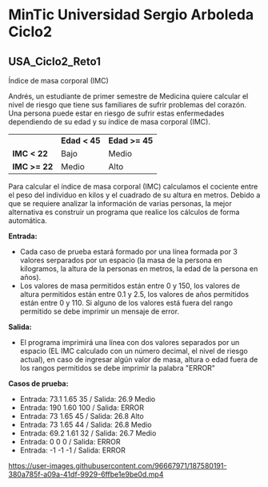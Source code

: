 # MinTic Universidad Sergio Arboleda Ciclo2
## USA_Ciclo2_Reto1

Índice de masa corporal (IMC)

Andrés, un estudiante de primer semestre de Medicina quiere calcular el nivel de riesgo que tiene sus familiares de sufrir problemas del corazón. Una persona puede estar en riesgo de sufrir estas enfermedades dependiendo de su edad y su índice de masa corporal (IMC).

<table>
  <tr>
    <td><strong></strong></td>
    <td><strong>Edad < 45</strong></td>
    <td><strong>Edad >= 45</strong></td>
  </tr>
  <tr>
    <td><strong>IMC < 22</strong></td>
    <td>Bajo</td>
    <td>Medio</td>
  </tr>
   <tr>
    <td><strong>IMC >= 22</strong></td>
    <td>Medio</td>
    <td>Alto</td>
  </tr>
</table>

Para calcular el índice de masa corporal (IMC) calculamos el cociente entre el peso del individuo en kilos y el cuadrado de su altura en metros.  Debido a que se requiere analizar la información de varias personas, la mejor alternativa es construir un programa que realice los cálculos de forma automática.

<strong>Entrada: </strong>
- Cada caso de prueba estará formado por una línea formada por 3 valores serparados por un espacio (la masa de la persona en kilogramos, la altura de la personas en metros, la edad de la persona en años).
- Los valores de masa permitidos están entre 0 y 150, los valores de altura permitidos están entre 0.1 y 2.5, los valores de años permitidos están entre 0 y 110.  Si alguno de los valores está fuera del rango permitido se debe imprimir un mensaje de error.

<strong>Salida: </strong>
- El programa imprimirá una línea con dos valores separados por un espacio (EL IMC calculado con un número decimal, el nivel de riesgo actual), en caso de ingresar algún valor de masa, altura o edad fuera de los rangos permitidos se debe imprimir la palabra "ERROR"

<strong>Casos de prueba:</strong>

 * Entrada: 73.1  1.65  35  / Salida:  26.9 Medio
 * Entrada: 190   1.60  100 / Salida:  ERROR
 * Entrada: 73    1.65  45  / Salida:  26.8 Alto
 * Entrada: 73    1.65  44  / Salida:  26.8 Medio
 * Entrada: 69.2  1.61  32  / Salida:  26.7 Medio
 * Entrada: 0     0     0   / Salida:  ERROR
 * Entrada: -1    -1    -1  / Salida:  ERROR

 

https://user-images.githubusercontent.com/96667971/187580191-380a785f-a09a-41df-9929-6ffbe1e9be0d.mp4


  
  



